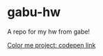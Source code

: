 gabu-hw
=======

A repo for my hw from gabe!

[Color me project: codepen link](http://cdpn.io/leIwK)
